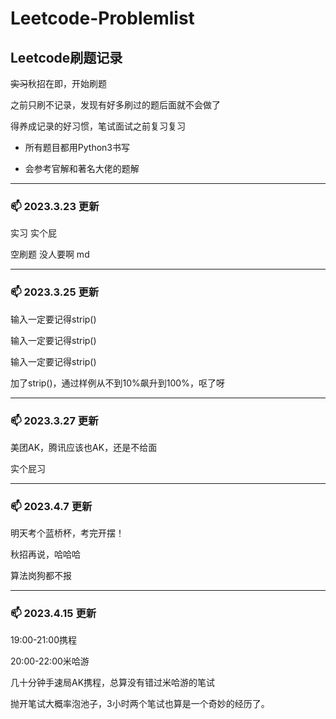# **Leetcode-Problemlist**

## **Leetcode刷题记录**

~~实习~~秋招在即，开始刷题

之前只刷不记录，发现有好多刷过的题后面就不会做了

得养成记录的好习惯，笔试面试之前复习复习

* 所有题目都用Python3书写

* 会参考官解和著名大佬的题解

***

### 📫 2023.3.23 更新
实习 实个屁

空刷题 没人要啊 md

***

### 📫 2023.3.25 更新
输入一定要记得strip()

输入一定要记得strip()

输入一定要记得strip()

加了strip()，通过样例从不到10%飙升到100%，呕了呀

***

### 📫 2023.3.27 更新
美团AK，腾讯应该也AK，还是不给面

实个屁习

***

### 📫 2023.4.7 更新
明天考个蓝桥杯，考完开摆！

秋招再说，哈哈哈

算法岗狗都不报

***

### 📫 2023.4.15 更新
19:00-21:00携程

20:00-22:00米哈游

几十分钟手速局AK携程，总算没有错过米哈游的笔试

抛开笔试大概率泡池子，3小时两个笔试也算是一个奇妙的经历了。
